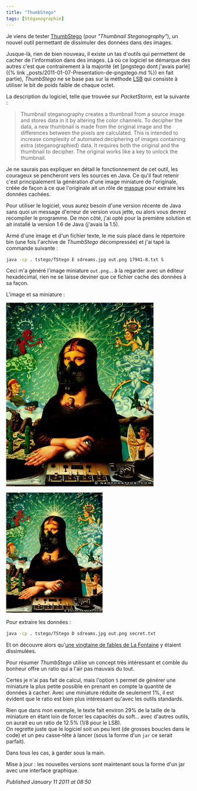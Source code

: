 ```yaml
---
title: "ThumbStego"
tags: [Stéganographie]
---
```


Je viens de tester [ThumbStego](https://sourceforge.net/projects/thumbstego/) (pour *"Thumbnail Steganography"*), un nouvel outil permettant de dissimuler des données dans des images.  

Jusque-là, rien de bien nouveau, il existe un tas d'outils qui permettent de cacher de l'information dans des images. Là où ce logiciel se démarque des autres c'est que contrairement à la majorité (et [pngstego dont j'avais parlé]({% link _posts/2011-01-07-Presentation-de-pngstego.md %}) en fait partie), *ThumbStego* ne se base pas sur la méthode [LSB](http://en.wikipedia.org/wiki/Least_significant_bit) qui consiste à utiliser le bit de poids faible de chaque octet.  

La description du logiciel, telle que trouvée sur *PacketStorm*, est la suivante :  

> Thumbnail steganography creates a thumbnail from a source image and stores data in it by altering the color channels.
> To decipher the data, a new thumbnail is made from the original image and the differences between the pixels are calculated.
> This is intended to increase complexity of automated deciphering of images containing extra (steganographied) data.
> It requires both the original and the thumbnail to decipher. The original works like a key to unlock the thumbnail.


Je ne saurais pas expliquer en détail le fonctionnement de cet outil, les courageux se pencheront vers les sources en Java. Ce qu'il faut retenir c'est principalement la génération d'une image miniature de l'originale, créée de façon à ce que l'originale ait un rôle de [masque](http://fr.wikipedia.org/wiki/Masque_jetable) pour extraire les données cachées.  

Pour utiliser le logiciel, vous aurez besoin d'une version récente de Java sans quoi un message d'erreur de version vous jette, ou alors vous devrez recompiler le programme. De mon côté, j'ai opté pour la première solution et ait installé la version 1.6 de Java (j'avais la 1.5).  

Armé d'une image et d'un fichier texte, le me suis placé dans le répertoire bin (une fois l'archive de *ThumbStego* décompressée) et j'ai tapé la commande suivante :  

```bash
java -cp . tstego/TStego E sdreams.jpg out.png 17941-8.txt S
```

Ceci m'a généré l'image miniature `out.png`... à la regarder avec un éditeur hexadécimal, rien ne se laisse deviner que ce fichier cache des données à sa façon.  

L'image et sa miniature :  

![Sweet Dreams](/assets/img/sweet_dreams.jpg)

![Sweet Dreams Thumbnail](/assets/img/sweet_dreams_mini.png)

Pour extraire les données :  

```bash
java -cp . tstego/TStego D sdreams.jpg out.png secret.txt
```

Et on découvre alors qu'[une vingtaine de fables de La Fontaine](http://www.gutenberg.org/etext/17941) y étaient dissimulées.  

Pour résumer *ThumbStego* utilise un concept très intéressant et comble du bonheur offre un ratio qui a l'air pas mauvais du tout.  

Certes je n'ai pas fait de calcul, mais l'option `S` permet de générer une miniature la plus petite possible en prenant en compte la quantité de données à cacher. Avec une miniature réduite de seulement 1%, il est évident que le ratio est bien plus intéressant qu'avec les outils standards.  

Rien que dans mon exemple, le texte fait environ 29% de la taille de la miniature en étant loin de forcer les capacités du soft... avec d'autres outils, on aurait eu un ratio de 12.5% (1/8 pour le LSB).  
On regrette juste que le logiciel soit un peu lent (de grosses boucles dans le code) et un peu casse-tête à lancer (sous la forme d'un `jar` ce serait parfait).  

Dans tous les cas, à garder sous la main.  

Mise à jour : les nouvelles versions sont maintenant sous la forme d'un jar avec une interface graphique.

*Published January 11 2011 at 08:50*
